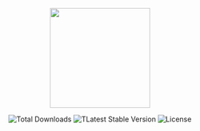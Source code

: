 <p align="center">
  <a href="https://getbootstrap.com/" target="_blank">
    <img src="https://i.imgur.com/bGPUhmg.png" width="200" height="200">
  </a>
</p>

<p align="center">
  <img src="https://img.shields.io/badge/downloads-+500M-5555ff" alt="Total Downloads">
  <img src="https://img.shields.io/badge/version-v5-green" alt="TLatest Stable Version">
  <img src="https://img.shields.io/badge/license-MIT-yellow" alt="License">
</p>
